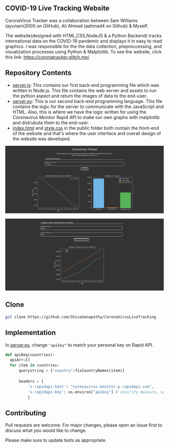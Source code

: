 ## COVID-19 Live Tracking Website

CoronaVirus Tracker was a collaboration between Sam Williams (ayunami2000 on GitHub), Ali Ahmad (aahmad4 on Github) & Myself. 


The website(designed with HTML,CSS,NodeJS & a Python Backend) tracks international data on the COVID-19 pandemic and displays it in easy to read graphics. I was responsible for the the data collection, preproccessing, and visualization processes using Python & Matplotlib. To see the website, click this link:
https://coronatracker.glitch.me/

## Repository Contents
- [server.js](https://github.com/ShivaGanapathy/CoronaVirusLiveTracking/blob/master/server.js): This contains our first back-end programming file which was written in Node.js. This file contains the web server and assets to run the python aspect and return the images of data to the end-user.
- [server.py](https://github.com/ShivaGanapathy/CoronaVirusLiveTracking/blob/master/server.py): This is our second back-end programming language. This file contains the logic for the server to communicate with the JavaScript and HTML. Also, this is where we have the logic written for using the Coronavirus Monitor Rapid API to make our own graphs with matplotlib and distrubute them to the end-user.
- [index.html](https://github.com/ShivaGanapathy/CoronaVirusLiveTracking/blob/master/index.html) and [style.css](https://github.com/ShivaGanapathy/CoronaVirusLiveTracking/blob/master/style.css) in the public folder both contain the front-end of the website and that's where the user interface and overall design of the website was developed.


![](demo1.PNG)

![](demo2.PNG)

## Clone
```bash
git clone https://github.com/ShivaGanapathy/CoronaVirusLiveTracking
```

## Implementation

In [server.py](https://github.com/ShivaGanapathy/CoronaVirusLiveTracking/blob/master/server.py), change `"apikey"` to match your personal key on Rapid API.
```python
def apiReq(countries):
  apiArr=[]
  for item in countries:
      querystring = {"country":fixCountryNames(item)}

      headers = {
          'x-rapidapi-host': "coronavirus-monitor.p.rapidapi.com",
          'x-rapidapi-key': os.environ["apikey"] # security measure, see ".env" in files to find the key
          }
```

## Contributing

Pull requests are welcome. For major changes, please open an issue first to discuss what you would like to change.

Please make sure to update tests as appropriate.

